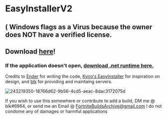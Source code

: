 # EasyInstallerV2

## ( Windows flags as a Virus because the owner does NOT have a verified license.

## Download [here](https://ninjafiles.io/f/3db21026-e70f-4ab8-a99b-09e305dd5926)!

### If the application doesn't open, [download .net runtime here.](https://dotnet.microsoft.com/en-us/download/dotnet/thank-you/runtime-6.0.16-windows-x64-installer)

Credits to [Ender](https://github.com/Ender-0001/) for writing the code, [Kyiro's EasyInstaller](https://github.com/Kyiro/Fortnite-ManifestsArchive) for inspiration on design, and [blk](https://github.com/simplyblk) for providing and maintaing servers.  

![243219350-18766d62-9b56-4cd5-aeac-8dac3172075d](https://github.com/simplyblk/EasyInstallerV2/assets/59186634/e21cac92-7936-4713-a876-6b0f0797c972)

If you wish to use this somewhere or contribute to add a build, DM me @ blk#6964, or send me an Email @ FortniteBuildsArchive@gmail.com I do not condome any of damages or harmful applications
